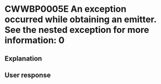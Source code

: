 # CWWBP0005E An exception occurred while obtaining an emitter. See the nested exception for more information: 0

## Explanation

## User response